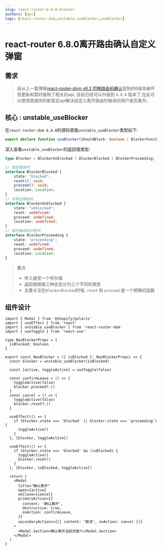 ```yaml
---
slug: react-router-6-8-0-blocker
authors: [qsc]
tags: [react-router-dom,unstable_useBlocker,useBlocker]
---
```


# react-router 6.8.0离开路由确认自定义弹窗


##  需求

> 自从上一篇博客[react-router-dom v6.3 切换路由前确认](/blog/v6-prompt)提到的6版本破坏性更新和暂时废除了相关的api, 目前已经可以升级到 `6.8.0` 版本了,在此可以使用其提供的新暂定api解决自定义离开路由时候询问用户是否离开。

## 核心 : unstable_useBlocker


在`react-router-dom 6.8.0`的源码里面`unstable_useBlocker`类型如下: 


```ts
export declare function useBlocker(shouldBlock: boolean | BlockerFunction): Blocker;
```

深入查看`unstable_useBlocker`的返回值类型: 

```ts {6-7}
type Blocker = BlockerUnblocked | BlockerBlocked | BlockerProceeding;

// 锁定路由时
interface BlockerBlocked {
    state: "blocked";
    reset(): void;
    proceed(): void;
    location: Location;
}
// 未锁定路由时
interface BlockerUnblocked {
    state: "unblocked";
    reset: undefined;
    proceed: undefined;
    location: undefined;
}
// 离开路由的过程中
interface BlockerProceeding {
    state: "proceeding";
    reset: undefined;
    proceed: undefined;
    location: Location;
}
```

> 要点
>
> - 传入接受一个布尔值
> - 返回值根据三种状态分为三个不同的类型
> - 主要关注在`BlockerBlocked`时候, `reset` 和 `proceed` 是一个明确的函数

## 组件设计

```tsx
import { Modal } from '@shopify/polaris'
import { useEffect } from 'react'
import { unstable_useBlocker } from 'react-router-dom'
import { useToggle } from 'react-use'

type NavBlockerProps = {
  isBlocked: boolean
}

export const NavBlocker = ({ isBlocked }: NavBlockerProps) => {
  const blocker = unstable_useBlocker(isBlocked)

  const [active, toggleActive] = useToggle(false)

  const confirmLeave = () => {
    toggleActive(false)
    blocker.proceed?.()
  }
  const cancel = () => {
    toggleActive(false)
    blocker.reset?.()
  }

  useEffect(() => {
    if (blocker.state === 'blocked' || blocker.state === 'proceeding') {
      toggleActive()
    }
  }, [blocker, toggleActive])

  useEffect(() => {
    if (blocker.state === 'blocked' && !isBlocked) {
      toggleActive()
      blocker.reset()
    }
  }, [blocker, isBlocked, toggleActive])

  return (
    <Modal
      title="确认离开"
      open={active}
      onClose={cancel}
      primaryAction={{
        content: '确认离开',
        destructive: true,
        onAction: confirmLeave,
      }}
      secondaryActions={[{ content: '取消', onAction: cancel }]}
    >
      <Modal.Section>确认离开当前页面?</Modal.Section>
    </Modal>
  )
}

```

